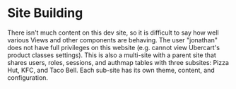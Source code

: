 # Site Building

There isn't much content on this dev site, so it is difficult to say how well various Views and other components are behaving. The user "jonathan" does not have full privileges on this website (e.g. cannot view Ubercart's product classes settings).  This is also a multi-site with a parent site that shares users, roles, sessions, and authmap tables with three subsites: Pizza Hut, KFC, and Taco Bell. Each sub-site has its own theme, content, and configuration.